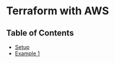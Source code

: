 # Terraform with AWS

## Table of Contents

- [Setup](docs/setup.md)
- [Example 1](terraform-1/main.tf)